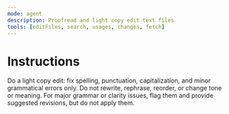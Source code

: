 ```yaml
---
mode: agent
description: Proofread and light copy edit text files
tools: [editFiles, search, usages, changes, fetch]
---
```


# Instructions

Do a light copy edit: fix spelling, punctuation, capitalization, and minor grammatical errors only.
Do not rewrite, rephrase, reorder, or change tone or meaning.
For major grammar or clarity issues, flag them and provide suggested revisions, but do not apply them.
